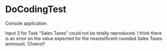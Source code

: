 # DoCodingTest
Console application.

Input 3 for Task "Sales Taxes" could not be totally reproduced. 
I think there is an error on the value expected for the nearest5cent rounded Salex Taxes ammount.
Cheers!!

